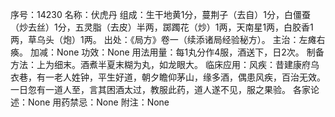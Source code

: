 序号：14230
名称：伏虎丹
组成：生干地黄1分，蔓荆子（去自）1分，白僵蚕（炒去丝）1分，五灵脂（去皮）半两，踯躅花（炒）1两，天南星1两，白胶香1两，草乌头（炮）1两。
出处：《局方》卷一（续添诸局经验秘方）。
主治：左瘫右痪。
加减：None
功效：None
用法用量：每1丸分作4服，酒送下，日2次。
制备方法：上为细末。酒煮半夏末糊为丸，如龙眼大。
临床应用：风疾：昔建康府乌衣巷，有一老人姓钟，平生好道，朝夕瞻仰茅山，缘多酒，偶患风疾，百治无效。一日忽有一道人至，言其困酒太过，教服此药，道人遂不见，服之果验。
各家论述：None
用药禁忌：None
附注：None
